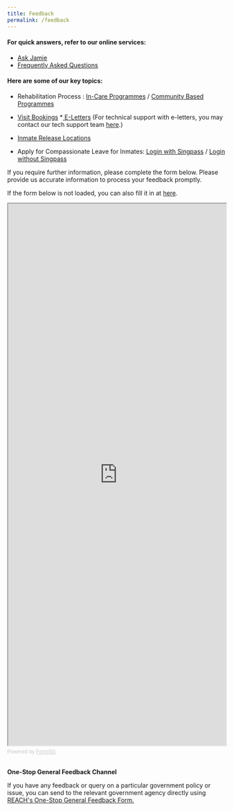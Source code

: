 ```yaml
---
title: Feedback
permalink: /feedback
---
```


<h4>For quick answers, refer to our online services:</h4>
<ul>
    <li><a href="https://va.ecitizen.gov.sg/CFP/VA/SPS/mobile.html#/home/index" data-sf-ec-immutable=""><span style="text-decoration:underline;">Ask Jamie</span></a></li>
    <li><a href="https://va.ecitizen.gov.sg/cfp/customerpages/sps/explorefaq.aspx" data-sf-ec-immutable=""><span style="text-decoration:underline;">Frequently Asked Questions</span></a></li>
</ul>

#### Here are some of our key topics:

* Rehabilitation Process : [In-Care Programmes](https://www.sps.gov.sg/volunteer/rehabilitation-process) / [Community Based Programmes](https://www.sps.gov.sg/volunteer/conditional-remission-system-and-mandatory-aftercare-scheme)

* [Visit Bookings](https://www.ipris.sps.gov.sg/sps-vms3-web/#/home/index)
*[ E-Letters](https://eservice.sps.gov.sg/eletters/#/landing) (For technical support with e-letters, you may contact our tech support team [here](https://form.gov.sg/#!/5f0ff5e79e6a4a0011f1eaa2).)
* [Inmate Release Locations](https://www.sps.gov.sg/connect-us/other-matters/inmates-release-locations)
* Apply for Compassionate Leave for Inmates: [Login with Singpass](https://form.gov.sg/#%21/5fc06709bd168e00112d7f10)  /  [Login without Singpass](https://form.gov.sg/#%21/5e016875df378700118eae8c)



If you require further information, please complete the form below. Please provide us accurate information to process your feedback promptly. 
	
If the form below is not loaded, you can also fill it in at [here](https://form.gov.sg/61236db68bc7d1001241fd03).

<!-- Change the width and height values to suit you best -->
<iframe style="width:100%;height:1250px" src="https://form.gov.sg/61236db68bc7d1001241fd03" id="iframe"></iframe>

<div style="font-family:Sans-Serif;font-size:12px;color:#999;opacity:0.5;padding-top:5px">Powered by <a style="color: #999" href="https://form.gov.sg">FormSG</a></div> 
<br>

**One-Stop General Feedback Channel**
	
If you have any feedback or query on a particular government policy or issue, you can send to the relevant government agency directly using [REACH's One-Stop General Feedback Form.](https://www.reach.gov.sg/about-us/contact-us/feedback-form)
